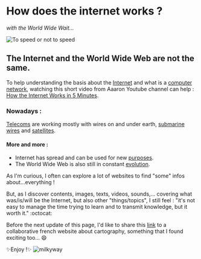 # How does the internet works ? 
*with the World Wide Wait...*

![To speed or not to speed](https://github.com/VincentG2021/BECODE-TRAINING-TEST/img/Slow-Connection-Speed-Internet.png?raw=true)

## The Internet and the World Wide Web are not the same.

To help understanding the basis about the [Internet](https://en.wikipedia.org/wiki/Internet) and what is a [computer network](https://en.wikipedia.org/wiki/Computer_network), watching this short video from Aaaron Youtube channel can help : [How the Internet Works in 5 Minutes](https://www.youtube.com/watch?v=7_LPdttKXPc&ab_channel=Aaron).
 
### Nowadays :
[Telecoms](https://en.wikipedia.org/wiki/Telecommunication) are working mostly with wires on and under earth, [submarine wires](https://submarine-cable-map-2020.telegeography.com/) and [satellites](https://satmap.space/).

#### More and more :
- Internet has spread and can be used for new [purposes](https://en.wikipedia.org/wiki/Internet_of_things).
- The World Wide Web is also still in constant [evolution](https://en.wikipedia.org/wiki/Web_2.0).


As I'm curious, I often can explore a lot of websites to find "some" infos about...everything !

But, as I discover contents, images, texts, videos, sounds,... covering what was/is/will be the Internet, but also other "things/topics", I still feel :
"it's not easy to manage the time trying to learn and to transmit knowledge, but it worth it." :octocat:

Before the next update of this page, I'd like to share this [link](https://veillecarto2-0.fr/) to a collaborative french website about cartography, something that I found exciting too... :smile:

✨Enjoy !✨
![milkyway](https://upload.wikimedia.org/wikipedia/commons/4/4f/Artist%E2%80%99s_impression_of_the_Milky_Way.jpg)
